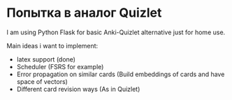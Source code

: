 # Попытка в аналог Quizlet

I am using Python Flask for basic Anki-Quizlet alternative just
for home use. 

Main ideas i want to implement:

- latex support (done)
- Scheduler (FSRS for example)
- Error propagation on similar cards (Build embeddings of cards and have space of vectors)
- Different card revision ways (As in Quizlet)